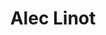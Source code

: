 ---
layout: page
title: Alec Linot
description: PI
img: assets/img/people/Alec.jpg
redirect: #https://scholar.google.com/citations?user=Mw3YwtAAAAAJ&hl=en
importance: 1
category: academics #students #academics, associates, or students
related_publications: false
---